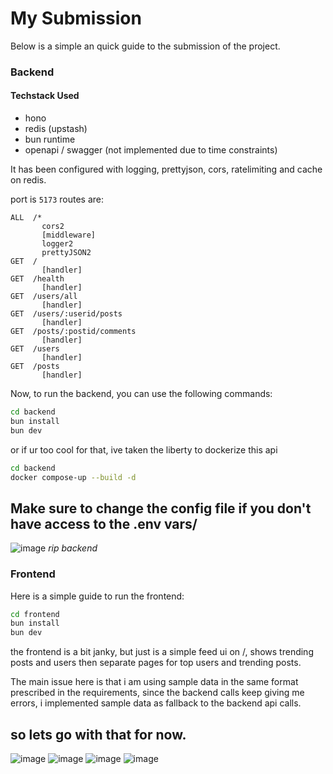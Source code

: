 # My Submission

Below is a simple an quick guide to the submission of the project.

### Backend

#### Techstack Used

- hono
- redis (upstash)
- bun runtime
- openapi / swagger (not implemented due to time constraints)

It has been configured with logging, prettyjson, cors, ratelimiting and cache on redis.

port is `5173`
routes are:
```
ALL  /*
       cors2
       [middleware]
       logger2
       prettyJSON2
GET  /
       [handler]
GET  /health
       [handler]
GET  /users/all
       [handler]
GET  /users/:userid/posts
       [handler]
GET  /posts/:postid/comments
       [handler]
GET  /users
       [handler]
GET  /posts
       [handler]
```
Now, to run the backend, you can use the following commands:

```bash
cd backend
bun install
bun dev
```

or if ur too cool for that, ive taken the liberty to dockerize this api

```bash
cd backend
docker compose-up --build -d
```

Make sure to change the config file if you don't have access to the .env vars/
---
![image](https://github.com/user-attachments/assets/080d6033-3867-4fbc-a291-ec6a8ba72cfe)
_rip backend_


### Frontend

Here is a simple guide to run the frontend:

```bash
cd frontend
bun install
bun dev
```

the frontend is a bit janky, but just is a simple feed ui on /, shows trending posts and users
then separate pages for top users and trending posts.

The main issue here is that i am using sample data in the same format prescribed in the requirements, since the backend calls keep giving me errors, i implemented sample data as fallback to the backend api calls.

so lets go with that for now.
---
![image](https://github.com/user-attachments/assets/cea41cb3-4007-4577-9ff1-4bc4a5347cff)
![image](https://github.com/user-attachments/assets/76b35ac9-576b-4967-9420-c97d3e036cba)
![image](https://github.com/user-attachments/assets/4ed286fb-86d0-4176-b800-e876cb263dd5)
![image](https://github.com/user-attachments/assets/e858f122-bfea-4e28-a704-3fb4e5e27ca5)



